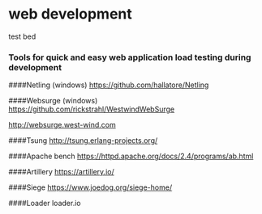 # web development
test bed


### Tools for quick and easy web application load testing during development

####Netling (windows)
https://github.com/hallatore/Netling


####Websurge (windows)
https://github.com/rickstrahl/WestwindWebSurge

http://websurge.west-wind.com

####Tsung
http://tsung.erlang-projects.org/

####Apache bench
https://httpd.apache.org/docs/2.4/programs/ab.html

####Artillery
https://artillery.io/

####Siege
https://www.joedog.org/siege-home/


####Loader
loader.io

